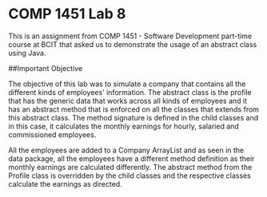 # COMP 1451 Lab 8

This is an assignment from COMP 1451 - Software Development part-time course at BCIT that asked us to demonstrate the usage of an abstract class using Java.


##Important Objective

The objective of this lab was to simulate a company that contains all the different kinds of employees' information. The abstract class is the profile that has the generic data that works across all kinds of employees and it has an abstract method that is enforced on all the classes that extends from this abstract class. The method signature is defined in the child classes and in this case, it calculates the monthly earnings for hourly, salaried and commissioned employees.

All the employees are added to a Company ArrayList and as seen in the data package, all the employees have a different method definition as their monthly earnings are calculated differently. The abstract method from the Profile class is overridden by the child classes and the respective classes calculate the earnings as directed.
